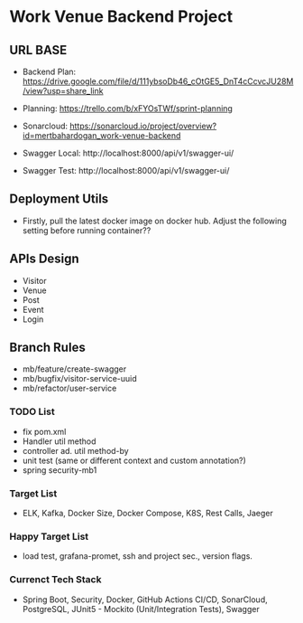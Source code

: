 # Work Venue Backend Project

## URL BASE

* Backend Plan: https://drive.google.com/file/d/111ybsoDb46_cOtGE5_DnT4cCcvcJU28M/view?usp=share_link

* Planning: https://trello.com/b/xFYOsTWf/sprint-planning

* Sonarcloud: https://sonarcloud.io/project/overview?id=mertbahardogan_work-venue-backend

* Swagger Local: http://localhost:8000/api/v1/swagger-ui/
* Swagger Test: http://localhost:8000/api/v1/swagger-ui/

## Deployment Utils
* Firstly, pull the latest docker image on docker hub. Adjust the following
 setting before running container??

## APIs Design
* Visitor 
* Venue
* Post
* Event
* Login

## Branch Rules 
* mb/feature/create-swagger
* mb/bugfix/visitor-service-uuid
* mb/refactor/user-service

### TODO List
* fix pom.xml
* Handler util method
* controller ad. util method-by
* unit test (same or different context and custom annotation?)
* spring security-mb1


### Target List
* ELK, Kafka, Docker Size, Docker Compose, K8S, Rest Calls, Jaeger

### Happy Target List
* load test, grafana-promet, ssh and project sec., version flags.

### Currenct Tech Stack
* Spring Boot, Security, Docker, GitHub Actions CI/CD, SonarCloud, PostgreSQL, JUnit5 - Mockito (Unit/Integration Tests), Swagger

